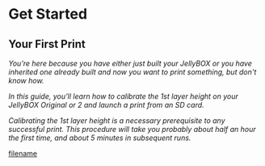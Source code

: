 # Get Started

## Your First Print

_You’re here because you have either just built your JellyBOX or you have inherited one already built and now you want to print something, but don't know how._

_In this guide, you’ll learn how to calibrate the 1st layer height on your JellyBOX Original or 2 and launch a print from an SD card._

_Calibrating the 1st layer height is a necessary prerequisite to any successful print. This procedure will take you probably about half an hour the first time, and about 5 minutes in subsequent runs._

[filename](0-01-get-started.md ':include')